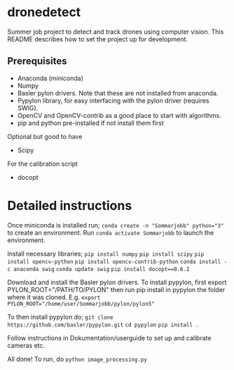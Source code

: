 # dronedetect
Summer job project to detect and track drones using computer vision. This README describes how to set the project up
for development.

## Prerequisites

* Anaconda (miniconda)
* Numpy
* Basler pylon drivers. Note that these are not installed from anaconda.
* Pypylon library, for easy interfacing with the pylon driver (requires SWIG).
* OpenCV and OpenCV-contrib as a good place to start with algorithms.
* pip and python pre-installed if not install them first

Optional but good to have
* Scipy

For the calibration script
* docopt

# Detailed instructions

Once miniconda is installed run;
`conda create -n "Sommarjobb" python="3"`
to create an environment. Run
`conda activate Sommarjobb`
to launch the environment.

Install necessary libraries;
`pip install numpy`
`pip install scipy`
`pip install opencv-python`
`pip install opencv-contrib-python`
`conda install -c anaconda swig`
`conda update swig`
`pip install docopt==0.6.2`

Download and install the Basler pylon drivers.
To install pypylon, first export PYLON_ROOT="/PATH/TO/PYLON" then run pip install in pypylon
the folder where it was cloned. E.g.
`export PYLON_ROOT="/home/user/Sommarjobb/pylon/pylon5"`

To then install pypylon do;
`git clone https://github.com/basler/pypylon.git`
`cd pypylon`
`pip install .`

Follow instructions in Dokumentation/userguide to set up and calibrate cameras etc.

All done! To run, do
`python image_processing.py` 
